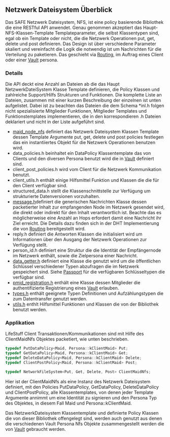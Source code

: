 ## Netzwerk Dateisystem Überblick

Das SAFE Netzwerk Dateisystem, NFS, ist eine policy basierende Bibliothek die eine RESTful API anwendet. Genau genommen akzeptiert das Haupt-NFS-Klassen-Template Templateparameter, die selbst Klassentypen sind, egal ob ein Template oder nicht, die die Netzwerk Operationen put, get, delete und post definieren. Das Design ist über verschiedene Parameter skaliert  und vereinfacht die Logik die notwendig ist um Nachrichten für die Verteilung zu paketieren. Das geschieht via [Routing](https://github.com/maidsafe/MaidSafe-Routing/wiki), im Auftrag eines Client oder einer [Vault](https://github.com/maidsafe/MaidSafe-Vault/wiki) persona.

### Details

Die API deckt eine Anzahl an Dateien ab die das Haupt NetzwerkDateiSystem Klasse Template definieren, die Policy Klassen und zahlreiche Support/Hilfs Strukturen und Funktionen. Die komplette Liste an Dateien, zusammen mit einer kurzen Beschreibung der einzelnen ist unten aufgelistet. Dabei ist zu beachten das Dateien die dem Schema *inl.h folgen nicht spezialisierte Mitglieder Funktionen, Mitglieder Templates und Funktionstemplates implementieren, die in den korrespondieren .h Dateien deklariert und nicht in der Liste aufgeführt sind.

* [maid_node_nfs](https://github.com/maidsafe/MaidSafe-Network-Filesystem/blob/master/include/maidsafe/nfs/client/maid_node_nfs.h) definiert das Netzwerk Dateisystem Klassen Template dessen Template Argumente put, get, delete und post policies festlegen das ein instantiiertes Objekt für die Netzwerk Operationen benutzen wird.
* data_policies.h beinhaltet ein DataPolicy Klassentemplate das von Clients und den diversen Persona benutzt wird die in [Vault](https://github.com/maidsafe/MaidSafe-Vault/wiki) definiert sind.
* client_post_policies.h wird vom Client für die Netzwerk Kommunikation benutzt.
* client_utils.h enthält einige Hilfsmittel Funktion und Klassen die die für den Client verfügbar sind.
* structured_data.h stellt die Klassenschnittstelle zur Verfügung um strukturierte Datenversionen vorzuhalten.
* [message.h](https://github.com/maidsafe/MaidSafe-Network-Filesystem/blob/master/include/maidsafe/nfs/vault/messages.h)definiert die generischen Nachrichten Klasse dessen packetierter Inhalt zur empfangenden Node im Netzwerk gesendet wird, die direkt oder indirekt für den Inhalt verantwortlich ist. Beachte das es möglicherweise eine Anzahl an Hops erfordert damit eine Nachricht ihr Ziel erreicht. Die Details dazu finden sich in der DHT Implementierung die von [Routing](https://github.com/maidsafe/MaidSafe-Routing/wiki) bereitgestellt wird.
* reply.h definiert die Antworten Klassen die initialisiert wird um Informationen über den Ausgang der Netzwerk Operationen zur Verfügung stellt.
* person_id.h definiert eine Struktur die die Identität der Empfängernode im Netzwerk enthält, sowie die Zielpersona einer Nachricht.
* [data_getter.h](https://github.com/maidsafe/MaidSafe-Network-Filesystem/blob/master/include/maidsafe/nfs/client/data_getter.h) definiert eine Klasse die genutzt wird um die öffentlichen Schlüssel verschiedener Typen abzufragen die im Netzwerk gespeichert sind. Siehe [Passport](https://github.com/maidsafe/MaidSafe-Passport/wiki) für die verfügbaren Schlüsseltypen die verfügbar sind.
* [pmid_registration.h](https://github.com/maidsafe/MaidSafe-Network-Filesystem/blob/master/include/maidsafe/nfs/vault/pmid_registration.h) enthält eine Klasse dessen Mitglieder die authentifizierte Registrierung eines [Vault](https://github.com/maidsafe/MaidSafe-Vault/wiki) erlauben.
* [types.h](https://github.com/maidsafe/MaidSafe-Network-Filesystem/blob/master/include/maidsafe/nfs/types.h) enthält geeignete Typen Definitionen und Aufzählungstypen die zum Datentransfer genutzt werden.
* [utils.h](https://github.com/maidsafe/MaidSafe-Network-Filesystem/blob/master/include/maidsafe/nfs/utils.h) enthlt Hilfsmittel Funktionen und Klassen die von der Bibliothek benutzt werden.

### Applikation

LifeStuff Client Transaktionen/Kommunikationen sind mit Hilfe des ClientMaidNfs Objektes packetiert, wie unten beschrieben.

```C++
typedef PutDataPolicy<Maid, Persona::kClientMaid> Put;
typedef GetDataPolicy<Maid, Persona::kClientMaid> Get;
typedef DeleteDataPolicy<Maid, Persona::kClientMaid> Delete;
typedef ClientPostPolicy<Maid, Persona::kClientMaid> Post;

typedef NetworkFileSystem<Put, Get, Delete, Post> ClientMaidNfs;
```
Hier ist der ClientMaidNfs als eine Instanz des Netzwerk Dateisystem definiert, mit den Policies PutDataPolicy, GetDataPolicy, DeleteDataPolicy und ClientPostPolicy, alle Klassentemplates, von denen jeder Template Argumente annimmt um eine Identität zu signieren und den Persona Typ des Objektes, in diesem Fall Maid und Persona::kClientMaid.

Das NetzwerkDateisystem Klassentemplate und definierte Policy Klassen die von dieser Bibliothek offengelegt sind, werden auch genutzt aus denen die verschiedenen Vault Persona Nfs Objekte zusammengestellt werden die von  [Vault](https://github.com/maidsafe/MaidSafe-Vault/wiki) gebraucht werden.


[0]: https://github.com/maidsafe/MaidSafe-Routing/wiki
[1]: https://github.com/maidsafe/MaidSafe-Vault/wiki
[2]: https://github.com/maidsafe/MaidSafe-Network-Filesystem/blob/master/include/maidsafe/nfs/client/maid_node_nfs.h
[3]: https://github.com/maidsafe/MaidSafe-Network-Filesystem/blob/master/include/maidsafe/nfs/vault/messages.h
[4]: https://github.com/maidsafe/MaidSafe-Network-Filesystem/blob/master/include/maidsafe/nfs/client/data_getter.h
[5]: https://github.com/maidsafe/MaidSafe-Passport/wiki
[6]: https://github.com/maidsafe/MaidSafe-Network-Filesystem/blob/master/include/maidsafe/nfs/vault/pmid_registration.h
[7]: https://github.com/maidsafe/MaidSafe-Network-Filesystem/blob/master/include/maidsafe/nfs/types.h
[8]: https://github.com/maidsafe/MaidSafe-Network-Filesystem/blob/master/include/maidsafe/nfs/utils.h
